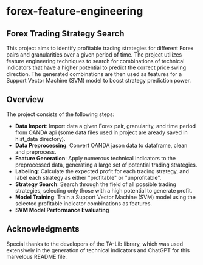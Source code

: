 # forex-feature-engineering

## Forex Trading Strategy Search
This project aims to identify profitable trading strategies for different Forex pairs and granularities over a given period of time. The project utilizes feature engineering techniques to search for combinations of technical indicators that have a higher potential to predict the correct price swing direction. The generated combinations are then used as features for a Support Vector Machine (SVM) model to boost strategy prediction power.

## Overview
The project consists of the following steps:

- **Data Import**: Import data a given Forex pair, granularity, and time period from OANDA api (some data files used in project are aready saved in hist_data directory).
- **Data Preprocessing**: Convert OANDA jason data to dataframe, clean and preprocess.
- **Feature Generation**: Apply numerous technical indicators to the preprocessed data, generating a large set of potential trading strategies.
- **Labeling**: Calculate the expected profit for each trading strategy, and label each strategy as either "profitable" or "unprofitable".
- **Strategy Search**: Search through the field of all possible trading strategies, selecting only those with a high potential to generate profit.
- **Model Training**: Train a Support Vector Machine (SVM) model using the selected profitable indicator combinations as features.
- **SVM Model Performance Evaluating**

## Acknowledgments
Special thanks to the developers of the TA-Lib library, which was used extensively in the generation of technical indicators and ChatGPT for this marvelous README file. 
